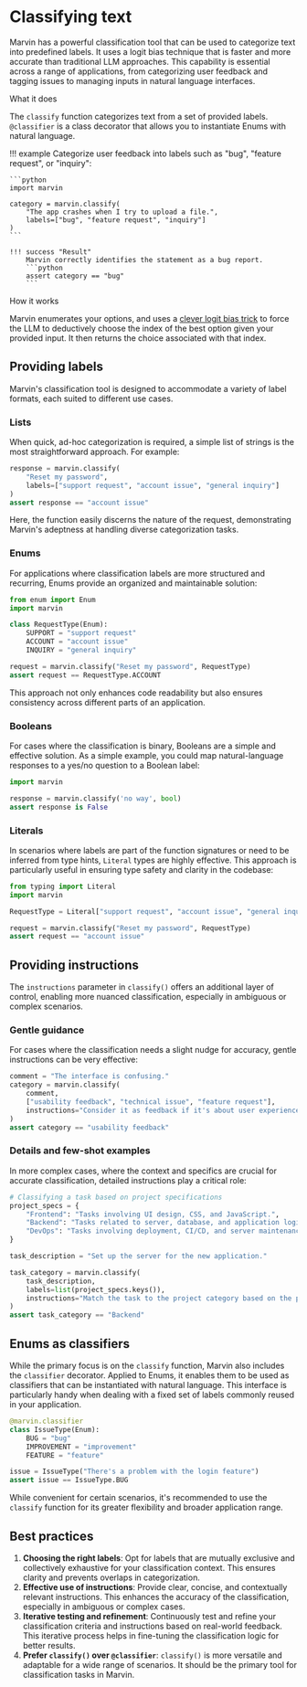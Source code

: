 # Classifying text

Marvin has a powerful classification tool that can be used to categorize text into predefined labels. It uses a logit bias technique that is faster and more accurate than traditional LLM approaches. This capability is essential across a range of applications, from categorizing user feedback and tagging issues to managing inputs in natural language interfaces.

<div class="admonition abstract">
  <p class="admonition-title">What it does</p>
  <p>
    The <code>classify</code> function categorizes text from a set of provided labels. <code>@classifier</code> is a class decorator that allows you to instantiate Enums with natural language.
  </p>
</div>


!!! example
    Categorize user feedback into labels such as "bug", "feature request", or "inquiry":
    
    ```python
    import marvin

    category = marvin.classify(
        "The app crashes when I try to upload a file.", 
        labels=["bug", "feature request", "inquiry"]
    )
    ```

    !!! success "Result"
        Marvin correctly identifies the statement as a bug report.
        ```python
        assert category == "bug"
        ```


<div class="admonition info">
  <p class="admonition-title">How it works</p>
  <p>
    Marvin enumerates your options, and uses a <a href="https://twitter.com/AAAzzam/status/1669753721574633473">clever logit bias trick</a> to force the LLM to deductively choose the index of the best option given your provided input. It then returns the choice associated with that index.
  </p>
</div>


## Providing labels

Marvin's classification tool is designed to accommodate a variety of label formats, each suited to different use cases.

### Lists

When quick, ad-hoc categorization is required, a simple list of strings is the most straightforward approach. For example:

```python
response = marvin.classify(
    "Reset my password", 
    labels=["support request", "account issue", "general inquiry"]
)
assert response == "account issue"
```

Here, the function easily discerns the nature of the request, demonstrating Marvin's adeptness at handling diverse categorization tasks.

### Enums

For applications where classification labels are more structured and recurring, Enums provide an organized and maintainable solution:

```python
from enum import Enum
import marvin

class RequestType(Enum):
    SUPPORT = "support request"
    ACCOUNT = "account issue"
    INQUIRY = "general inquiry"

request = marvin.classify("Reset my password", RequestType)
assert request == RequestType.ACCOUNT
```

This approach not only enhances code readability but also ensures consistency across different parts of an application.

### Booleans

For cases where the classification is binary, Booleans are a simple and effective solution. As a simple example, you could map natural-language responses to a yes/no question to a Boolean label:

```python
import marvin

response = marvin.classify('no way', bool)
assert response is False

```

### Literals

In scenarios where labels are part of the function signatures or need to be inferred from type hints, `Literal` types are highly effective. This approach is particularly useful in ensuring type safety and clarity in the codebase:

```python
from typing import Literal
import marvin

RequestType = Literal["support request", "account issue", "general inquiry"]

request = marvin.classify("Reset my password", RequestType)
assert request == "account issue"
```


## Providing instructions

The `instructions` parameter in `classify()` offers an additional layer of control, enabling more nuanced classification, especially in ambiguous or complex scenarios.

### Gentle guidance

For cases where the classification needs a slight nudge for accuracy, gentle instructions can be very effective:

```python
comment = "The interface is confusing."
category = marvin.classify(
    comment,
    ["usability feedback", "technical issue", "feature request"],
    instructions="Consider it as feedback if it's about user experience."
)
assert category == "usability feedback"
```

### Details and few-shot examples

In more complex cases, where the context and specifics are crucial for accurate classification, detailed instructions play a critical role:

```python
# Classifying a task based on project specifications
project_specs = {
    "Frontend": "Tasks involving UI design, CSS, and JavaScript.",
    "Backend": "Tasks related to server, database, and application logic.",
    "DevOps": "Tasks involving deployment, CI/CD, and server maintenance."
}

task_description = "Set up the server for the new application."

task_category = marvin.classify(
    task_description,
    labels=list(project_specs.keys()),
    instructions="Match the task to the project category based on the provided specifications."
)
assert task_category == "Backend"
```

## Enums as classifiers

While the primary focus is on the `classify` function, Marvin also includes the `classifier` decorator. Applied to Enums, it enables them to be used as classifiers that can be instantiated with natural language. This interface is particularly handy when dealing with a fixed set of labels commonly reused in your application.


```python
@marvin.classifier
class IssueType(Enum):
    BUG = "bug"
    IMPROVEMENT = "improvement"
    FEATURE = "feature"

issue = IssueType("There's a problem with the login feature")
assert issue == IssueType.BUG
```

While convenient for certain scenarios, it's recommended to use the `classify` function for its greater flexibility and broader application range.

## Best practices

1. **Choosing the right labels**: Opt for labels that are mutually exclusive and collectively exhaustive for your classification context. This ensures clarity and prevents overlaps in categorization.
2. **Effective use of instructions**: Provide clear, concise, and contextually relevant instructions. This enhances the accuracy of the classification, especially in ambiguous or complex cases.
3. **Iterative testing and refinement**: Continuously test and refine your classification criteria and instructions based on real-world feedback. This iterative process helps in fine-tuning the classification logic for better results.
4. **Prefer `classify()` over `@classifier`**: `classify()` is more versatile and adaptable for a wide range of scenarios. It should be the primary tool for classification tasks in Marvin.